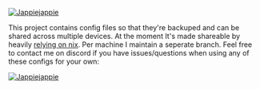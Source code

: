 [![Jappiejappie](https://img.shields.io/badge/twitch.tv-jappiejappie-purple?logo=twitch&style=for-the-badge)](https://www.twitch.tv/jappiejappie)

This project contains config files so that they're backuped and can be shared
across multiple devices.
At the moment It's made shareable by heavily [relying on nix](https://nixos.org/).
Per machine I maintain a seperate branch.
Feel free to contact me on discord if you have issues/questions when using any of these configs for your own:

[![Jappiejappie](https://img.shields.io/badge/discord-jappiejappie-black?logo=discord&style=for-the-badge)](https://discord.gg/Hp4agqy)
